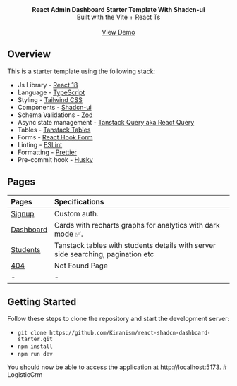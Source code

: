 <picture>
  <source media="(prefers-color-scheme: dark)" srcset="https://user-images.githubusercontent.com/9113740/201498864-2a900c64-d88f-4ed4-b5cf-770bcb57e1f5.png">
  <source media="(prefers-color-scheme: light)" srcset="https://user-images.githubusercontent.com/9113740/201498152-b171abb8-9225-487a-821c-6ff49ee48579.png">
</picture>

<div align="center"><strong>React Admin Dashboard Starter Template With Shadcn-ui</strong></div>
<div align="center">Built with the Vite + React Ts</div>
<br />
<div align="center">
<a href="https://react-shadcn-dashboard-starter.vercel.app/">View Demo</a>
<span>
</div>

## Overview

This is a starter template using the following stack:

- Js Library - [React 18](https://react.dev/)
- Language - [TypeScript](https://www.typescriptlang.org)
- Styling - [Tailwind CSS](https://tailwindcss.com)
- Components - [Shadcn-ui](https://ui.shadcn.com)
- Schema Validations - [Zod](https://zod.dev)
- Async state management - [Tanstack Query aka React Query](https://tanstack.com/query/latest/docs/framework/react/overview)
- Tables - [Tanstack Tables](https://ui.shadcn.com/docs/components/data-table)
- Forms - [React Hook Form](https://ui.shadcn.com/docs/components/form)
- Linting - [ESLint](https://eslint.org)
- Formatting - [Prettier](https://prettier.io)
- Pre-commit hook - [Husky](https://typicode.github.io/husky/)

## Pages

| Pages                                                                  | Specifications                                                                   |
| :--------------------------------------------------------------------- | :------------------------------------------------------------------------------- |
| [Signup](https://react-shadcn-dashboard-starter.vercel.app/login)      | Custom auth.                                                                     |
| [Dashboard](https://react-shadcn-dashboard-starter.vercel.app/)        | Cards with recharts graphs for analytics with dark mode ✅.                      |
| [Students](https://react-shadcn-dashboard-starter.vercel.app/students) | Tanstack tables with students details with server side searching, pagination etc |
| [404](https://react-shadcn-dashboard-starter.vercel.app/404)           | Not Found Page                                                                   |
| -                                                                      | -                                                                                |

## Getting Started

Follow these steps to clone the repository and start the development server:

- `git clone https://github.com/Kiranism/react-shadcn-dashboard-starter.git`
- `npm install`
- `npm run dev`

You should now be able to access the application at http://localhost:5173.
#   L o g i s t i c C r m  
 